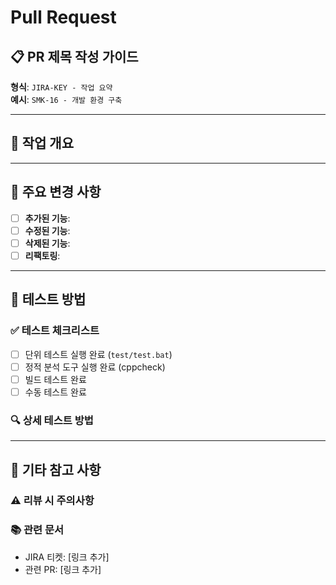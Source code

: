 # Pull Request

## 📋 PR 제목 작성 가이드
**형식**: `JIRA-KEY - 작업 요약`  
**예시**: `SMK-16 - 개발 환경 구축`

---

## 🎯 작업 개요
<!-- 어떤 기능/수정/개선을 위한 PR인지 간단히 설명해주세요 -->


---

## 🔧 주요 변경 사항
<!-- 변경된 파일, 함수, 구조 등을 구체적으로 기술해주세요 -->

- [ ] **추가된 기능**:
- [ ] **수정된 기능**:
- [ ] **삭제된 기능**:
- [ ] **리팩토링**:

---

## 🧪 테스트 방법
<!-- 변경사항을 검증할 수 있는 테스트 방법을 설명해주세요 -->

### ✅ 테스트 체크리스트
- [ ] 단위 테스트 실행 완료 (`test/test.bat`)
- [ ] 정적 분석 도구 실행 완료 (cppcheck)
- [ ] 빌드 테스트 완료
- [ ] 수동 테스트 완료

### 🔍 상세 테스트 방법


---

## 📝 기타 참고 사항

### ⚠️ 리뷰 시 주의사항


### 📚 관련 문서
- JIRA 티켓: [링크 추가]
- 관련 PR: [링크 추가]